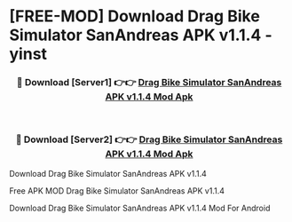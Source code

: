 # [FREE-MOD] Download Drag Bike Simulator SanAndreas APK v1.1.4 - yinst


<div align="center">
<h3>🔴 Download [Server1] 👉👉 <a href="https://apk-comot.site?title=Drag_Bike_Simulator_SanAndreas_APK_v1.1.4">Drag Bike Simulator SanAndreas APK v1.1.4 Mod Apk</a></h3><br>

<h3>🔴 Download [Server2] 👉👉 <a href="https://apk-comot.site?title=Drag_Bike_Simulator_SanAndreas_APK_v1.1.4">Drag Bike Simulator SanAndreas APK v1.1.4 Mod Apk</a></h3>
</div>



Download Drag Bike Simulator SanAndreas APK v1.1.4 

Free APK MOD Drag Bike Simulator SanAndreas APK v1.1.4 

Download Drag Bike Simulator SanAndreas APK v1.1.4 Mod For Android
